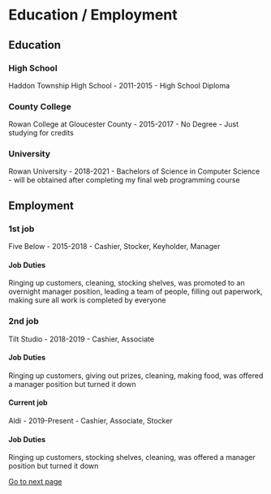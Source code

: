 # Education / Employment

## Education

### High School

Haddon Township High School - 2011-2015 - High School Diploma

### County College

Rowan College at Gloucester County - 2015-2017 - No Degree - Just studying for credits

### University

Rowan University - 2018-2021 - Bachelors of Science in Computer Science - will be obtained after completing my final web programming course

## Employment

### 1st job

Five Below - 2015-2018 - Cashier, Stocker, Keyholder, Manager

#### Job Duties

Ringing up customers, cleaning, stocking shelves, was promoted to an overnight manager position, leading a team of people, filling out paperwork, making sure all work is completed by everyone

### 2nd job

Tilt Studio - 2018-2019 - Cashier, Associate

#### Job Duties

Ringing up customers, giving out prizes, cleaning, making food, was offered a manager position but turned it down

#### Current job

Aldi - 2019-Present - Cashier, Associate, Stocker

#### Job Duties

Ringing up customers, stocking shelves, cleaning, was offered a manager position but turned it down

<a href="./skills">Go to next page</a>

